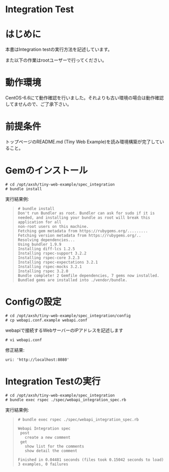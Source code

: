 # Integration Test

# はじめに

本書はIntegration testの実行方法を記述しています。

また以下の作業はrootユーザーで行ってください。

# 動作環境

CentOS-6.6にて動作確認を行いました。それよりも古い環境の場合は動作確認してませんので、ご了承下さい。

# 前提条件

トップページのREADME.md (Tiny Web Example)を読み環境構築が完了していること。

# Gemのインストール
```
# cd /opt/axsh/tiny-web-example/spec_integration
# bundle install
```

実行結果例:
>```
># bundle install
>Don't run Bundler as root. Bundler can ask for sudo if it is needed, and installing your bundle as root will break this application for all
>non-root users on this machine.
>Fetching gem metadata from https://rubygems.org/.........
>Fetching version metadata from https://rubygems.org/..
>Resolving dependencies...
>Using bundler 1.9.9
>Installing diff-lcs 1.2.5
>Installing rspec-support 3.2.2
>Installing rspec-core 3.2.3
>Installing rspec-expectations 3.2.1
>Installing rspec-mocks 3.2.1
>Installing rspec 3.2.0
>Bundle complete! 2 Gemfile dependencies, 7 gems now installed.
>Bundled gems are installed into ./vendor/bundle.
>```

# Configの設定
```
# cd /opt/axsh/tiny-web-example/spec_integration/config
# cp webapi.conf.example webapi.conf
```

webapiで接続するWebサーバーのIPアドレスを記述します
```
# vi webapi.conf
```

修正結果:
```
uri: 'http://localhost:8080'
```

# Integration Testの実行
```
# cd /opt/axsh/tiny-web-example/spec_integration
# bundle exec rspec ./spec/webapi_integration_spec.rb
```

実行結果例:
>```
># bundle exec rspec ./spec/webapi_integration_spec.rb
>
>Webapi Integration spec
>  post
>    create a new comment
>  get
>    show list for the comments
>    show detail the comment
>
>Finished in 0.04481 seconds (files took 0.15042 seconds to load)
>3 examples, 0 failures
>
>```
